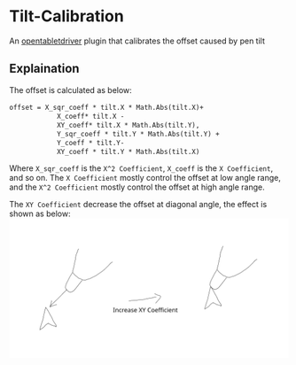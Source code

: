 # Tilt-Calibration
An [opentabletdriver](https://github.com/OpenTabletDriver/OpenTabletDriver) plugin that calibrates the offset caused by pen tilt

## Explaination
The offset is calculated as below:
```
offset = X_sqr_coeff * tilt.X * Math.Abs(tilt.X)+ 
            X_coeff* tilt.X -
            XY_coeff* tilt.X * Math.Abs(tilt.Y),
            Y_sqr_coeff * tilt.Y * Math.Abs(tilt.Y) + 
            Y_coeff * tilt.Y-
            XY_coeff * tilt.Y * Math.Abs(tilt.X)
```
Where `X_sqr_coeff` is the `X^2 Coefficient`, `X_coeff` is the `X Coefficient`, and so on.
The `X Coefficient` mostly control the offset at low angle range, and the `X^2 Coefficient` mostly control the offset at high angle range.

The `XY Coefficient` decrease the offset at diagonal angle, the effect is shown as below:
![effect of XY Coefficient](effect_of_XY_Coefficient.png)
